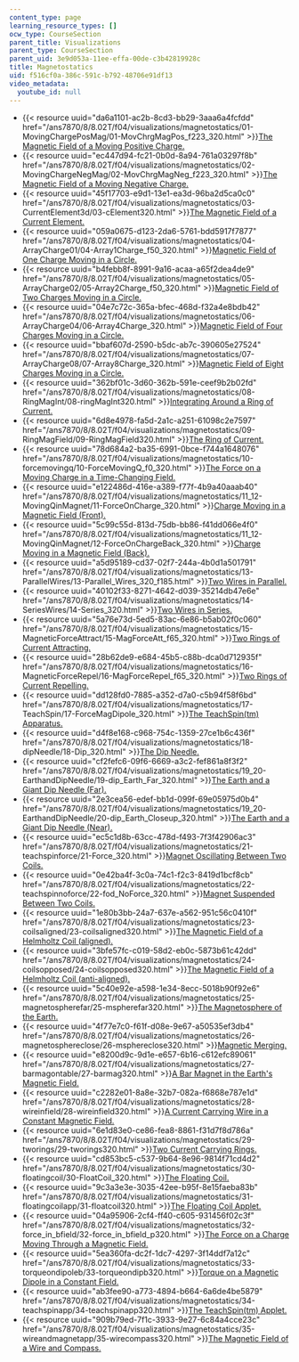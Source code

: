 ```yaml
---
content_type: page
learning_resource_types: []
ocw_type: CourseSection
parent_title: Visualizations
parent_type: CourseSection
parent_uid: 3e9d053a-11ee-effa-00de-c3b42819928c
title: Magnetostatics
uid: f516cf0a-386c-591c-b792-48706e91df13
video_metadata:
  youtube_id: null
---
```


*   {{< resource uuid="da6a1101-ac2b-8cd3-bb29-3aaa6a4fcfdd" href="/ans7870/8/8.02T/f04/visualizations/magnetostatics/01-MovingChargePosMag/01-MovChrgMagPos_f223_320.html" >}}[The Magnetic Field of a Moving Positive Charge.](/ans7870/8/8.02T/f04/visualizations/magnetostatics/01-MovingChargePosMag/01-MovChrgMagPos_f223_320.html)
*   {{< resource uuid="ec447d94-fc21-0b0d-8a94-761a03297f8b" href="/ans7870/8/8.02T/f04/visualizations/magnetostatics/02-MovingChargeNegMag/02-MovChrgMagNeg_f223_320.html" >}}[The Magnetic Field of a Moving Negative Charge.](/ans7870/8/8.02T/f04/visualizations/magnetostatics/02-MovingChargeNegMag/02-MovChrgMagNeg_f223_320.html)
*   {{< resource uuid="45f17703-e9d1-13e1-ea3d-96ba2d5ca0c0" href="/ans7870/8/8.02T/f04/visualizations/magnetostatics/03-CurrentElement3d/03-cElement320.html" >}}[The Magnetic Field of a Current Element.](/ans7870/8/8.02T/f04/visualizations/magnetostatics/03-CurrentElement3d/03-cElement320.html)
*   {{< resource uuid="059a0675-d123-2da6-5761-bdd5917f7877" href="/ans7870/8/8.02T/f04/visualizations/magnetostatics/04-ArrayCharge01/04-Array1Charge_f50_320.html" >}}[Magnetic Field of One Charge Moving in a Circle.](/ans7870/8/8.02T/f04/visualizations/magnetostatics/04-ArrayCharge01/04-Array1Charge_f50_320.html)
*   {{< resource uuid="b4febb8f-8991-9a16-acaa-a65f2dea4de9" href="/ans7870/8/8.02T/f04/visualizations/magnetostatics/05-ArrayCharge02/05-Array2Charge_f50_320.html" >}}[Magnetic Field of Two Charges Moving in a Circle.](/ans7870/8/8.02T/f04/visualizations/magnetostatics/05-ArrayCharge02/05-Array2Charge_f50_320.html)
*   {{< resource uuid="04e7c72c-365a-bfec-468d-f32a4e8bdb42" href="/ans7870/8/8.02T/f04/visualizations/magnetostatics/06-ArrayCharge04/06-Array4Charge_320.html" >}}[Magnetic Field of Four Charges Moving in a Circle.](/ans7870/8/8.02T/f04/visualizations/magnetostatics/06-ArrayCharge04/06-Array4Charge_320.html)
*   {{< resource uuid="bbaf607d-2590-b5dc-ab7c-390605e27524" href="/ans7870/8/8.02T/f04/visualizations/magnetostatics/07-ArrayCharge08/07-Array8Charge_320.html" >}}[Magnetic Field of Eight Charges Moving in a Circle.](/ans7870/8/8.02T/f04/visualizations/magnetostatics/07-ArrayCharge08/07-Array8Charge_320.html)
*   {{< resource uuid="362bf01c-3d60-362b-591e-ceef9b2b02fd" href="/ans7870/8/8.02T/f04/visualizations/magnetostatics/08-RingMagInt/08-ringMagInt320.html" >}}[Integrating Around a Ring of Current.](/ans7870/8/8.02T/f04/visualizations/magnetostatics/08-RingMagInt/08-ringMagInt320.html)
*   {{< resource uuid="6d8e4978-fa5d-2a1c-a251-61098c2e7597" href="/ans7870/8/8.02T/f04/visualizations/magnetostatics/09-RingMagField/09-RingMagField320.html" >}}[The Ring of Current.](/ans7870/8/8.02T/f04/visualizations/magnetostatics/09-RingMagField/09-RingMagField320.html)
*   {{< resource uuid="78d684a2-ba35-6991-0bce-f744a1648076" href="/ans7870/8/8.02T/f04/visualizations/magnetostatics/10-forcemovingq/10-ForceMovingQ_f0_320.html" >}}[The Force on a Moving Charge in a Time-Changing Field.](/ans7870/8/8.02T/f04/visualizations/magnetostatics/10-forcemovingq/10-ForceMovingQ_f0_320.html)
*   {{< resource uuid="e122486d-416e-a389-f77f-4b9a40aaab40" href="/ans7870/8/8.02T/f04/visualizations/magnetostatics/11_12-MovingQinMagnet/11-ForceOnCharge_320.html" >}}[Charge Moving in a Magnetic Field (Front).](/ans7870/8/8.02T/f04/visualizations/magnetostatics/11_12-MovingQinMagnet/11-ForceOnCharge_320.html)
*   {{< resource uuid="5c99c55d-813d-75db-bb86-f41dd066e4f0" href="/ans7870/8/8.02T/f04/visualizations/magnetostatics/11_12-MovingQinMagnet/12-ForceOnChargeBack_320.html" >}}[Charge Moving in a Magnetic Field (Back).](/ans7870/8/8.02T/f04/visualizations/magnetostatics/11_12-MovingQinMagnet/12-ForceOnChargeBack_320.html)
*   {{< resource uuid="a5d95189-cd37-02f7-244a-4b0d1a501791" href="/ans7870/8/8.02T/f04/visualizations/magnetostatics/13-ParallelWires/13-Parallel_Wires_320_f185.html" >}}[Two Wires in Parallel.](/ans7870/8/8.02T/f04/visualizations/magnetostatics/13-ParallelWires/13-Parallel_Wires_320_f185.html)
*   {{< resource uuid="40102f33-8271-4642-d039-35214db47e6e" href="/ans7870/8/8.02T/f04/visualizations/magnetostatics/14-SeriesWires/14-Series_320.html" >}}[Two Wires in Series.](/ans7870/8/8.02T/f04/visualizations/magnetostatics/14-SeriesWires/14-Series_320.html)
*   {{< resource uuid="5a76e73d-5ed5-83ac-6e86-b5ab02f0c060" href="/ans7870/8/8.02T/f04/visualizations/magnetostatics/15-MagneticForceAttract/15-MagForceAtt_f65_320.html" >}}[Two Rings of Current Attracting.](/ans7870/8/8.02T/f04/visualizations/magnetostatics/15-MagneticForceAttract/15-MagForceAtt_f65_320.html)
*   {{< resource uuid="28b62de9-e684-45b5-c88b-dca0d712935f" href="/ans7870/8/8.02T/f04/visualizations/magnetostatics/16-MagneticForceRepel/16-MagForceRepel_f65_320.html" >}}[Two Rings of Current Repelling.](/ans7870/8/8.02T/f04/visualizations/magnetostatics/16-MagneticForceRepel/16-MagForceRepel_f65_320.html)
*   {{< resource uuid="dd128fd0-7885-a352-d7a0-c5b94f58f6bd" href="/ans7870/8/8.02T/f04/visualizations/magnetostatics/17-TeachSpin/17-ForceMagDipole_320.html" >}}[The TeachSpin(tm) Apparatus.](/ans7870/8/8.02T/f04/visualizations/magnetostatics/17-TeachSpin/17-ForceMagDipole_320.html)
*   {{< resource uuid="d4f8e168-c968-754c-1359-27ce1b6c436f" href="/ans7870/8/8.02T/f04/visualizations/magnetostatics/18-dipNeedle/18-Dip_320.html" >}}[The Dip Needle.](/ans7870/8/8.02T/f04/visualizations/magnetostatics/18-dipNeedle/18-Dip_320.html)
*   {{< resource uuid="cf2fefc6-09f6-6669-a3c2-fef861a8f3f2" href="/ans7870/8/8.02T/f04/visualizations/magnetostatics/19_20-EarthandDipNeedle/19-dip_Earth_Far_320.html" >}}[The Earth and a Giant Dip Needle (Far).](/ans7870/8/8.02T/f04/visualizations/magnetostatics/19_20-EarthandDipNeedle/19-dip_Earth_Far_320.html)
*   {{< resource uuid="2e3cea56-edef-bb1d-099f-69e05975d0b4" href="/ans7870/8/8.02T/f04/visualizations/magnetostatics/19_20-EarthandDipNeedle/20-dip_Earth_Closeup_320.html" >}}[The Earth and a Giant Dip Needle (Near).](/ans7870/8/8.02T/f04/visualizations/magnetostatics/19_20-EarthandDipNeedle/20-dip_Earth_Closeup_320.html)
*   {{< resource uuid="ec5c1d8b-63cc-478d-f493-7f3f42906ac3" href="/ans7870/8/8.02T/f04/visualizations/magnetostatics/21-teachspinforce/21-Force_320.html" >}}[Magnet Oscillating Between Two Coils.](/ans7870/8/8.02T/f04/visualizations/magnetostatics/21-teachspinforce/21-Force_320.html)
*   {{< resource uuid="0e42ba4f-3c0a-74c1-f2c3-8419d1bcf8cb" href="/ans7870/8/8.02T/f04/visualizations/magnetostatics/22-teachspinnoforce/22-fod_NoForce_320.html" >}}[Magnet Suspended Between Two Coils.](/ans7870/8/8.02T/f04/visualizations/magnetostatics/22-teachspinnoforce/22-fod_NoForce_320.html)
*   {{< resource uuid="1e80b3bb-24a7-637e-a562-951c56c0410f" href="/ans7870/8/8.02T/f04/visualizations/magnetostatics/23-coilsaligned/23-coilsaligned320.html" >}}[The Magnetic Field of a Helmholtz Coil (aligned).](/ans7870/8/8.02T/f04/visualizations/magnetostatics/23-coilsaligned/23-coilsaligned320.html)
*   {{< resource uuid="3bfe57fc-c019-58d2-eb0c-5873b61c42dd" href="/ans7870/8/8.02T/f04/visualizations/magnetostatics/24-coilsopposed/24-coilsopposed320.html" >}}[The Magnetic Field of a Helmholtz Coil (anti-aligned).](/ans7870/8/8.02T/f04/visualizations/magnetostatics/24-coilsopposed/24-coilsopposed320.html)
*   {{< resource uuid="5c40e92e-a598-1e34-8ecc-5018b90f92e6" href="/ans7870/8/8.02T/f04/visualizations/magnetostatics/25-magnetospherefar/25-mspherefar320.html" >}}[The Magnetosphere of the Earth.](/ans7870/8/8.02T/f04/visualizations/magnetostatics/25-magnetospherefar/25-mspherefar320.html)
*   {{< resource uuid="4f77e7c0-f61f-d08e-9e67-a50535ef3db4" href="/ans7870/8/8.02T/f04/visualizations/magnetostatics/26-magnetosphereclose/26-msphereclose320.html" >}}[Magnetic Merging.](/ans7870/8/8.02T/f04/visualizations/magnetostatics/26-magnetosphereclose/26-msphereclose320.html)
*   {{< resource uuid="e8200d9c-9d1e-e657-6b16-c612efc89061" href="/ans7870/8/8.02T/f04/visualizations/magnetostatics/27-barmagontable/27-barmag320.html" >}}[A Bar Magnet in the Earth's Magnetic Field.](/ans7870/8/8.02T/f04/visualizations/magnetostatics/27-barmagontable/27-barmag320.html)
*   {{< resource uuid="c2282e01-8a8e-32b7-082a-f6868e787e1d" href="/ans7870/8/8.02T/f04/visualizations/magnetostatics/28-wireinfield/28-wireinfield320.html" >}}[A Current Carrying Wire in a Constant Magnetic Field.](/ans7870/8/8.02T/f04/visualizations/magnetostatics/28-wireinfield/28-wireinfield320.html)
*   {{< resource uuid="6e1d83e0-ce86-fea8-8861-f31d7f8d786a" href="/ans7870/8/8.02T/f04/visualizations/magnetostatics/29-tworings/29-tworings320.html" >}}[Two Current Carrying Rings.](/ans7870/8/8.02T/f04/visualizations/magnetostatics/29-tworings/29-tworings320.html)
*   {{< resource uuid="cd853bc5-c537-9b64-8e96-9814f71cd4d2" href="/ans7870/8/8.02T/f04/visualizations/magnetostatics/30-floatingcoil/30-FloatCoil_320.html" >}}[The Floating Coil.](/ans7870/8/8.02T/f04/visualizations/magnetostatics/30-floatingcoil/30-FloatCoil_320.html)
*   {{< resource uuid="9c3a3e3e-3035-42ee-b95f-8e15faeba83b" href="/ans7870/8/8.02T/f04/visualizations/magnetostatics/31-floatingcoilapp/31-floatcoil320.html" >}}[The Floating Coil Applet.](/ans7870/8/8.02T/f04/visualizations/magnetostatics/31-floatingcoilapp/31-floatcoil320.html)
*   {{< resource uuid="04a95906-2cf4-ff40-c605-931456f02c3f" href="/ans7870/8/8.02T/f04/visualizations/magnetostatics/32-force_in_bfield/32-force_in_bfield_p320.html" >}}[The Force on a Charge Moving Through a Magnetic Field.](/ans7870/8/8.02T/f04/visualizations/magnetostatics/32-force_in_bfield/32-force_in_bfield_p320.html)
*   {{< resource uuid="5ea360fa-dc2f-1dc7-4297-3f14ddf7a12c" href="/ans7870/8/8.02T/f04/visualizations/magnetostatics/33-torqueondipoleb/33-torqueondipb320.html" >}}[Torque on a Magnetic Dipole in a Constant Field.](/ans7870/8/8.02T/f04/visualizations/magnetostatics/33-torqueondipoleb/33-torqueondipb320.html)
*   {{< resource uuid="ab3fee90-a773-4894-b664-6a6de4be5879" href="/ans7870/8/8.02T/f04/visualizations/magnetostatics/34-teachspinapp/34-teachspinapp320.html" >}}[The TeachSpin(tm) Applet.](/ans7870/8/8.02T/f04/visualizations/magnetostatics/34-teachspinapp/34-teachspinapp320.html)
*   {{< resource uuid="909b79ed-7f1c-3933-9e27-6c84a4cce23c" href="/ans7870/8/8.02T/f04/visualizations/magnetostatics/35-wireandmagnetapp/35-wirecompass320.html" >}}[The Magnetic Field of a Wire and Compass.](/ans7870/8/8.02T/f04/visualizations/magnetostatics/35-wireandmagnetapp/35-wirecompass320.html)